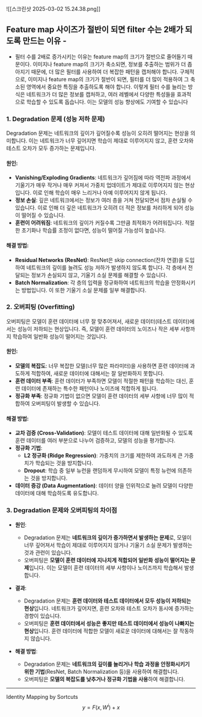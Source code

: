 ![[스크린샷 2025-03-02 15.24.38.png]]


##  Feature map 사이즈가 절반이 되면 filter 수는 2배가 되도록 만드는 이유 -

- 필터 수를 2배로 증가시키는 이유는 feature map의 크기가 절반으로 줄어들기 때문이다. 이미지나 feature map의 크기가 축소되면, 정보를 추출하는 범위가 더 좁아지기 때문에, 더 많은 필터를 사용하여 더 복잡한 패턴을 캡처해야 합니다.
구체적으로, 이미지나 feature map의 크기가 절반이 되면, 필터를 더 많이 적용하여 그 축소된 영역에서 중요한 특징을 추출하도록 해야 합니다. 이렇게 필터 수를 늘리는 방식은 네트워크가 더 많은 정보를 캡처하고, 여러 레벨에서 다양한 특성들을 효과적으로 학습할 수 있도록 돕습니다. 이는 모델의 성능 향상에도 기여할 수 있습니다

### 1. **Degradation 문제 (성능 저하 문제)**

Degradation 문제는 네트워크의 깊이가 깊어질수록 성능이 오히려 떨어지는 현상을 의미합니다. 이는 네트워크가 너무 깊어지면 학습이 제대로 이루어지지 않고, 훈련 오차와 테스트 오차가 모두 증가하는 문제입니다.

#### 원인:

- **Vanishing/Exploding Gradients**: 네트워크가 깊어짐에 따라 역전파 과정에서 기울기가 매우 작거나 매우 커져서 가중치 업데이트가 제대로 이루어지지 않는 현상입니다. 이로 인해 학습이 매우 느리거나 아예 이루어지지 않게 됩니다.
- **정보 손실**: 깊은 네트워크에서는 정보가 여러 층을 거쳐 전달되면서 점차 손실될 수 있습니다. 이로 인해 더 깊은 네트워크가 오히려 더 적은 정보를 처리하게 되어 성능이 떨어질 수 있습니다.
- **훈련이 어려워짐**: 네트워크의 깊이가 커질수록 그만큼 최적화가 어려워집니다. 적절한 초기화나 학습률 조정이 없다면, 성능이 떨어질 가능성이 높습니다.

#### 해결 방법:

- **Residual Networks (ResNet)**: ResNet은 skip connection(잔차 연결)을 도입하여 네트워크의 깊이를 늘려도 성능 저하가 발생하지 않도록 합니다. 각 층에서 전달되는 정보가 손실되지 않고, 기울기 소실 문제를 해결할 수 있습니다.
- **Batch Normalization**: 각 층의 입력을 정규화하여 네트워크의 학습을 안정화시키는 방법입니다. 이 또한 기울기 소실 문제를 일부 해결합니다.

### 2. **오버피팅 (Overfitting)**

오버피팅은 모델이 훈련 데이터에 너무 잘 맞추어져서, 새로운 데이터(테스트 데이터)에서는 성능이 저하되는 현상입니다. 즉, 모델이 훈련 데이터의 노이즈나 작은 세부 사항까지 학습하여 일반화 성능이 떨어지는 것입니다.

#### 원인:

- **모델의 복잡도**: 너무 복잡한 모델(너무 많은 파라미터)을 사용하면 훈련 데이터에 과도하게 적합하여, 새로운 데이터에 대해서는 잘 일반화하지 못합니다.
- **훈련 데이터 부족**: 훈련 데이터가 부족하면 모델이 적절한 패턴을 학습하는 대신, 훈련 데이터에 존재하는 특수한 패턴이나 노이즈에 적합하게 됩니다.
- **정규화 부족**: 정규화 기법이 없으면 모델이 훈련 데이터의 세부 사항에 너무 많이 적합하여 오버피팅이 발생할 수 있습니다.

#### 해결 방법:

- **교차 검증 (Cross-Validation)**: 모델이 테스트 데이터에 대해 일반화될 수 있도록 훈련 데이터를 여러 부분으로 나누어 검증하고, 모델의 성능을 평가합니다.
- **정규화 기법**:
    - **L2 정규화 (Ridge Regression)**: 가중치의 크기를 제한하여 과도하게 큰 가중치가 학습되는 것을 방지합니다.
    - **Dropout**: 학습 중 일부 뉴런을 랜덤하게 무시하여 모델이 특정 뉴런에 의존하는 것을 방지합니다.
- **데이터 증강 (Data Augmentation)**: 데이터 양을 인위적으로 늘려 모델이 다양한 데이터에 대해 학습하도록 유도합니다.

### 3. **Degradation 문제와 오버피팅의 차이점**

- **원인**:
    
    - Degradation 문제는 **네트워크의 깊이가 증가하면서 발생하는 문제**로, 모델이 너무 깊어져서 학습이 제대로 이루어지지 않거나 기울기 소실 문제가 발생하는 것과 관련이 있습니다.
    - 오버피팅은 **모델이 훈련 데이터에 지나치게 적합되어 일반화 성능이 떨어지는 문제**입니다. 이는 모델이 훈련 데이터의 세부 사항이나 노이즈까지 학습해서 발생합니다.
- **결과**:
    
    - Degradation 문제는 **훈련 데이터와 테스트 데이터에서 모두 성능이 저하되는 현상**입니다. 네트워크가 깊어지면, 훈련 오차와 테스트 오차가 동시에 증가하는 경향이 있습니다.
    - 오버피팅은 **훈련 데이터에서 성능은 좋지만 테스트 데이터에서 성능이 나빠지는 현상**입니다. 훈련 데이터에 적합한 모델이 새로운 데이터에 대해서는 잘 작동하지 않습니다.
- **해결 방법**:
    
    - Degradation 문제는 **네트워크의 깊이를 늘리거나 학습 과정을 안정화시키기 위한 기법**(ResNet, Batch Normalization 등)을 사용하여 해결합니다.
    - 오버피팅은 **모델의 복잡도를 낮추거나 정규화 기법을 사용**하여 해결합니다.

---

Identity Mapping by Sortcuts
$$
y = F(x, {W^i}) + x
$$
